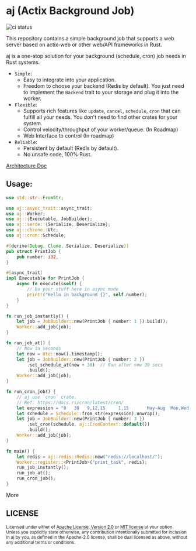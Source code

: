 # aj (Actix Background Job)

![ci status](https://github.com/cptrodgers/aj/actions/workflows/test-and-build.yml/badge.svg)

This repository contains a simple background job that supports a web server based on actix-web or other web/API frameworks in Rust.

aj is a one-stop solution for your background (schedule, cron) job needs in Rust systems.

- `Simple`: 
  - Easy to integrate into your application.
  - Freedom to choose your backend (Redis by default). You just need to implement the `Backend` trait to your storage and plug it into the worker.
- `Flexible`:
  - Supports rich features like `update`, `cancel`, `schedule`, `cron` that can fulfill all your needs. You don't need to find other crates for your system.
  - Control velocity/throughput of your worker/queue. (In Roadmap)
  - Web Interface to control (In roadmap)
- `Reliable`:
  - Persistent by default (Redis by default).
  - No unsafe code, 100% Rust.


[Architecture Doc](https://github.com/cptrodgers/aj/blob/master/ARCHITECTURE.md)

## Usage:

```rust
use std::str::FromStr;

use aj::async_trait::async_trait;
use aj::Worker;
use aj::{Executable, JobBuilder};
use aj::serde::{Serialize, Deserialize};
use aj::chrono::Utc;
use aj::cron::Schedule;

#[derive(Debug, Clone, Serialize, Deserialize)]
pub struct PrintJob {
    pub number: i32,
}

#[async_trait]
impl Executable for PrintJob {
    async fn execute(&self) {
        // Do your stuff here in async mode
        print!("Hello in background {}", self.number);
    }
}

fn run_job_instantly() {
    let job = JobBuilder::new(PrintJob { number: 1 }).build();
    Worker::add_job(job);
}

fn run_job_at() {
    // Now in seconds
    let now = Utc::now().timestamp();
    let job = JobBuilder::new(PrintJob { number: 2 })
        .set_schedule_at(now + 30)  // Run after now 30 secs
        .build();
    Worker::add_job(job);
}

fn run_cron_job() {
    // aj use `cron` crate.
    // Ref: https://docs.rs/cron/latest/cron/
    let expression = "0   30   9,12,15     1,15       May-Aug  Mon,Wed,Fri  2018/2";
    let schedule = Schedule::from_str(expression).unwrap();
    let job = JobBuilder::new(PrintJob { number: 3 })
        .set_cron(schedule, aj::CronContext::default())
        .build();
    Worker::add_job(job);
}

fn main() {
    let redis = aj::redis::Redis::new("redis://localhost/");
    Worker::register::<PrintJob>("print_task", redis);
    run_job_instantly();
    run_job_at();
    run_cron_job();
}
```

More

## LICENSE

<sup>
Licensed under either of <a href="LICENSE-APACHE">Apache License, Version
2.0</a> or <a href="LICENSE-MIT">MIT license</a> at your option.
</sup>

<br>

<sub>
Unless you explicitly state otherwise, any contribution intentionally submitted
for inclusion in aj by you, as defined in the Apache-2.0 license, shall be
dual licensed as above, without any additional terms or conditions.
</sub>
